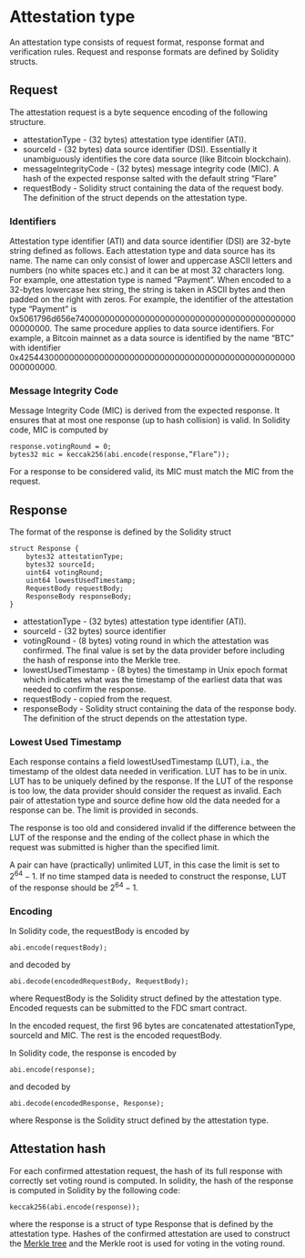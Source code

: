 # Attestation type

An attestation type consists of request format, response format and verification rules. Request and response formats are defined by Solidity structs.

## Request

The attestation request is a byte sequence encoding of the following structure.

- attestationType - (32 bytes) attestation type identifier (ATI).
- sourceId - (32 bytes) data source identifier (DSI). Essentially it unambiguously identifies the core data source (like Bitcoin blockchain).
- messageIntegrityCode - (32 bytes) message integrity code (MIC). A hash of the expected response salted with the default string “Flare”
- requestBody - Solidity struct containing the data of the request body. The definition of the struct depends on the attestation type.

### Identifiers

Attestation type identifier (ATI) and data source identifier (DSI) are 32-byte string defined as follows.
Each attestation type and data source has its name.
The name can only consist of lower and uppercase ASCII letters and numbers (no white spaces etc.) and it can be at most 32 characters long.
For example, one attestation type is named “Payment”.
When encoded to a 32-bytes lowercase hex string, the string is taken in ASCII bytes and then padded on the right with zeros.
For example, the identifier of the attestation type “Payment” is 0x5061796d656e7400000000000000000000000000000000000000000000000000.
The same procedure applies to data source identifiers.
For example, a Bitcoin mainnet as a data source is identified by the name “BTC” with identifier 0x4254430000000000000000000000000000000000000000000000000000000000.

### Message Integrity Code

Message Integrity Code (MIC) is derived from the expected response.
It ensures that at most one response (up to hash collision) is valid.
In Solidity code, MIC is computed by

```Solidity
response.votingRound = 0;
bytes32 mic = keccak256(abi.encode(response,”Flare”));
```

For a response to be considered valid, its MIC must match the MIC from the request.

## Response

The format of the response is defined by the Solidity struct

```Solidity
struct Response {
    bytes32 attestationType;
    bytes32 sourceId;
    uint64 votingRound;
    uint64 lowestUsedTimestamp;
    RequestBody requestBody;
    ResponseBody responseBody;
}
```

- attestationType - (32 bytes) attestation type identifier (ATI).
- sourceId - (32 bytes) source identifier
- votingRound - (8 bytes) voting round in which the attestation was confirmed.
  The final value is set by the data provider before including the hash of response into the Merkle tree.
- lowestUsedTimestamp - (8 bytes) the timestamp in Unix epoch format which indicates what was the timestamp of the earliest data that was needed to confirm the response.
- requestBody - copied from the request.
- responseBody - Solidity struct containing the data of the response body.
  The definition of the struct depends on the attestation type.

### Lowest Used Timestamp

Each response contains a field lowestUsedTimestamp (LUT), i.a., the timestamp of the oldest data needed in verification.
LUT has to be in unix.
LUT has to be uniquely defined by the response.
If the LUT of the response is too low, the data provider should consider the request as invalid.
Each pair of attestation type and source define how old the data needed for a response can be.
The limit is provided in seconds.

The response is too old and considered invalid if the difference between the LUT of the response and the ending of the collect phase in which the request was submitted is higher than the specified limit.

A pair can have (practically) unlimited LUT, in this case the limit is set to $2^{64}-1$.
If no time stamped data is needed to construct the response, LUT of the response should be $2^{64}-1$.

### Encoding

In Solidity code, the requestBody is encoded by

```Solidity
abi.encode(requestBody);
```

and decoded by

```Solidity
abi.decode(encodedRequestBody, RequestBody);
```

where RequestBody is the Solidity struct defined by the attestation type.
Encoded requests can be submitted to the FDC smart contract.

In the encoded request, the first 96 bytes are concatenated attestationType, sourceId and MIC.
The rest is the encoded requestBody.

In Solidity code, the response is encoded by

```Solidity
abi.encode(response);
```

and decoded by

```Solidity
abi.decode(encodedResponse, Response);
```

where Response is the Solidity struct defined by the attestation type.

## Attestation hash

For each confirmed attestation request, the hash of its full response with correctly set voting round is computed.
In solidity, the hash of the response is computed in Solidity by the following code:

```solidity
keccak256(abi.encode(response));
```

where the response is a struct of type Response that is defined by the attestation type.
Hashes of the confirmed attestation are used to construct the [Merkle tree](../FSP/MerkleTree.md) and the Merkle root is used for voting in the voting round.
